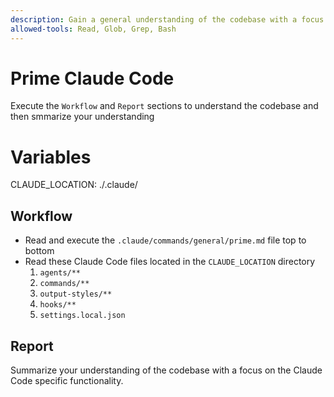 ```yaml
---
description: Gain a general understanding of the codebase with a focus on Claude Code improvements
allowed-tools: Read, Glob, Grep, Bash
---
```


# Prime Claude Code

Execute the `Workflow` and `Report` sections to understand the codebase and then smmarize your understanding

# Variables

CLAUDE_LOCATION: ./.claude/

## Workflow

- Read and execute the `.claude/commands/general/prime.md` file top to bottom
- Read these Claude Code files located in the `CLAUDE_LOCATION` directory
  1. `agents/**`
  2. `commands/**`
  3. `output-styles/**`
  4. `hooks/**`
  5. `settings.local.json`

## Report

Summarize your understanding of the codebase with a focus on the Claude Code specific functionality.